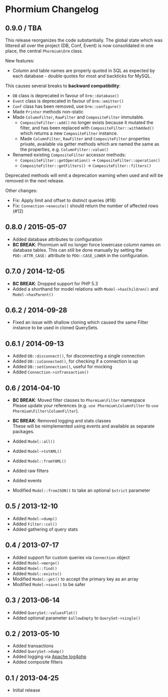Phormium Changelog
==================

0.9.0 / TBA
-----------

This release reorganizes the code substantially. The global state which was
littered all over the project (DB, Conf, Event) is now consolidated in one
place, the central `Phormium\Orm` class.

New features:

* Column and table names are properly quoted in SQL as expected by each
  database - double quotes for most and backticks for MySQL.

This causes several breaks to **backward compatibility**:

* `DB` class is deprecated in favour of `Orm::database()`
* `Event` class is deprecated in favour of `Orm::emitter()`
* `Conf` class has been removed, use `Orm::configure()`
* Made `Printer` methods non-static
* Made `ColumnFilter`, `RawFilter` and `CompositeFilter` immutable.
  * `CompositeFilter::add()` no longer exists because it mutated the filter, and
   has been replaced with `CompositeFilter::withAdded()` which returns a new
   `CompositeFilter` instance.
  * Made `ColumnFilter`, `RawFilter` and `CompositeFilter` properties private,
   available via getter methods which are named the same as the properties, e.g.
   `ColumnFilter::value()`
* Renamed existing `CompositeFilter` accessor methods:
  * `CompositeFilter::getOperation()` -> `CompositeFilter::operation()`
  * `CompositeFilter::getFilters()` -> `CompositeFilter::filters()`

Deprecated methods will emit a deprecation warning when used and will be removed
in the next release.

Other changes:

* Fix: Apply limit and offset to distinct queries (#18)
* Fix: `Connection->execute()` should return the number of affected rows (#12)

0.8.0 / 2015-05-07
------------------

* Added database attributes to configuration
* **BC BREAK**: Phormium will no longer force lowercase column names on
  database tables. This can still be done manually by setting the
  `PDO::ATTR_CASE:` attribute to `PDO::CASE_LOWER` in the configuration.

0.7.0 / 2014-12-05
------------------

* **BC BREAK**: Dropped support for PHP 5.3
* Added a shorthand for model relations with `Model->hasChildren()` and
  `Model->hasParent()`

0.6.2 / 2014-09-28
------------------

* Fixed an issue with shallow cloning which caused the same Filter instance to
  be used in cloned QuerySets.

0.6.1 / 2014-09-13
------------------

* Added `DB::disconnect()`, for disconnecting a single connection
* Added `DB::isConnected()`, for checking if a connection is up
* Added `DB::setConnection()`, useful for mocking
* Added `Connection->inTransaction()`

0.6 / 2014-04-10
----------------

* **BC BREAK**: Moved filter classes to `Phormium\Filter` namespace<br />
  Please update your references (e.g. `use Phormium\ColumnFilter` to
  `use Phormium\Filter\ColumnFilter`).
* **BC BREAK**: Removed logging and stats classes<br />
  These will be reimplemented using events and available as separate packages.
* Added `Model::all()`
* Added `Model->toYAML()`
* Added `Model::fromYAML()`
* Added raw filters
* Added events

* Modified `Model::fromJSON()` to take an optional `$strict` parameter

0.5 / 2013-12-10
----------------

* Added `Model->dump()`
* Added `Filter::col()`
* Added gathering of query stats

0.4 / 2013-07-17
----------------

* Added support for custom queries via `Connection` object
* Added `Model->merge()`
* Added `Model::find()`
* Added `Model::exists()`
* Modified `Model::get()` to accept the primary key as an array
* Modified `Model->save()` to be safer

0.3 / 2013-06-14
----------------

* Added `QuerySet::valuesFlat()`
* Added optional parameter `$allowEmpty` to `QuerySet->single()`

0.2 / 2013-05-10
----------------

* Added transactions
* Added `QuerySet->dump()`
* Added logging via [Apache log4php](http://logging.apache.org/log4php/)
* Added composite filters

0.1 / 2013-04-25
----------------

* Initial release
